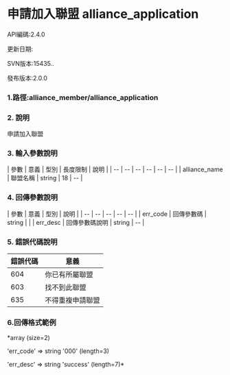 # 申請加入聯盟 alliance_application
API編碼:2.4.0

> 



更新日期:

> 

SVN版本:15435..

> 

發布版本:2.0.0
### 1.路徑:alliance_member/alliance_application

### 2. 說明

申請加入聯盟

### 3. 輸入參數說明


| 參數 | 意義 | 型別 | 長度限制 | 說明 |
| -- | -- | -- | -- | -- | -- |
| alliance_name | 聯盟名稱 | string | 18 | -- |


### 4. 回傳參數說明
| 參數 | 意義 | 型別 | 說明 |
| -- | -- | -- | -- | -- |
| err_code | 回傳參數碼 | string |  |
| err_desc | 回傳參數碼說明 | string | -- |


### 5. 錯誤代碼說明
|錯誤代碼|意義|
|--|--|
|604|你已有所屬聯盟|
|603|找不到此聯盟|
|635|不得重複申請聯盟|

### 6.回傳格式範例

*array (size=2)
> 


  'err_code' => string '000' (length=3)
> 


  'err_desc' => string 'success' (length=7)*


